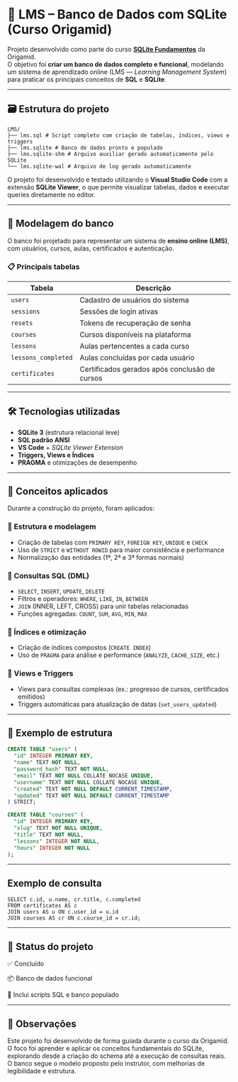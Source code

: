 # 🧩 LMS – Banco de Dados com SQLite (Curso Origamid)

Projeto desenvolvido como parte do curso **[SQLite Fundamentos](https://www.origamid.com/curso/sqlite-fundamentos/)** da Origamid.  
O objetivo foi **criar um banco de dados completo e funcional**, modelando um sistema de aprendizado online (LMS — *Learning Management System*) para praticar os principais conceitos de **SQL** e **SQLite**.

---

## 🗃️ Estrutura do projeto

```
LMS/
├── lms.sql # Script completo com criação de tabelas, índices, views e triggers
├── lms.sqlite # Banco de dados pronto e populado
├── lms.sqlite-shm # Arquivo auxiliar gerado automaticamente pelo SQLite
└── lms.sqlite-wal # Arquivo de log gerado automaticamente
```


O projeto foi desenvolvido e testado utilizando o **Visual Studio Code** com a extensão **SQLite Viewer**, o que permite visualizar tabelas, dados e executar queries diretamente no editor.

---

## 🧱 Modelagem do banco

O banco foi projetado para representar um sistema de **ensino online (LMS)**, com usuários, cursos, aulas, certificados e autenticação.

### 📋 Principais tabelas
| Tabela | Descrição |
|--------|------------|
| `users` | Cadastro de usuários do sistema |
| `sessions` | Sessões de login ativas |
| `resets` | Tokens de recuperação de senha |
| `courses` | Cursos disponíveis na plataforma |
| `lessons` | Aulas pertencentes a cada curso |
| `lessons_completed` | Aulas concluídas por cada usuário |
| `certificates` | Certificados gerados após conclusão de cursos |

---

## 🛠 Tecnologias utilizadas

- **SQLite 3** (estrutura relacional leve)
- **SQL padrão ANSI**
- **VS Code** + *SQLite Viewer Extension*
- **Triggers, Views e Índices**
- **PRAGMA** e otimizações de desempenho

---

## 🎯 Conceitos aplicados

Durante a construção do projeto, foram aplicados:

### 🔹 Estrutura e modelagem
- Criação de tabelas com `PRIMARY KEY`, `FOREIGN KEY`, `UNIQUE` e `CHECK`
- Uso de `STRICT` e `WITHOUT ROWID` para maior consistência e performance
- Normalização das entidades (1ª, 2ª e 3ª formas normais)

### 🔹 Consultas SQL (DML)
- `SELECT`, `INSERT`, `UPDATE`, `DELETE`
- Filtros e operadores: `WHERE`, `LIKE`, `IN`, `BETWEEN`
- `JOIN` (INNER, LEFT, CROSS) para unir tabelas relacionadas
- Funções agregadas: `COUNT`, `SUM`, `AVG`, `MIN`, `MAX`

### 🔹 Índices e otimização
- Criação de índices compostos (`CREATE INDEX`)
- Uso de `PRAGMA` para análise e performance (`ANALYZE`, `CACHE_SIZE`, etc.)

### 🔹 Views e Triggers
- Views para consultas complexas (ex.: progresso de cursos, certificados emitidos)
- Triggers automáticas para atualização de datas (`set_users_updated`)

---

## 🧩 Exemplo de estrutura

```sql
CREATE TABLE "users" (
  "id" INTEGER PRIMARY KEY,
  "name" TEXT NOT NULL,
  "password_hash" TEXT NOT NULL,
  "email" TEXT NOT NULL COLLATE NOCASE UNIQUE,
  "username" TEXT NOT NULL COLLATE NOCASE UNIQUE,
  "created" TEXT NOT NULL DEFAULT CURRENT_TIMESTAMP,
  "updated" TEXT NOT NULL DEFAULT CURRENT_TIMESTAMP
) STRICT;

CREATE TABLE "courses" (
  "id" INTEGER PRIMARY KEY,
  "slug" TEXT NOT NULL UNIQUE,
  "title" TEXT NOT NULL,
  "lessons" INTEGER NOT NULL,
  "hours" INTEGER NOT NULL
);
```

---

## Exemplo de consulta

```-- Exibe certificados completos (usuário + curso)
SELECT c.id, u.name, cr.title, c.completed
FROM certificates AS c
JOIN users AS u ON c.user_id = u.id
JOIN courses AS cr ON c.course_id = cr.id;
```

---

## 📂 Status do projeto
✅ Concluído

📦 Banco de dados funcional

🧠 Inclui scripts SQL e banco populado

---

## 📝 Observações

Este projeto foi desenvolvido de forma guiada durante o curso da Origamid.
O foco foi aprender e aplicar os conceitos fundamentais do SQLite, explorando desde a criação do schema até a execução de consultas reais.
O banco segue o modelo proposto pelo instrutor, com melhorias de legibilidade e estrutura.

